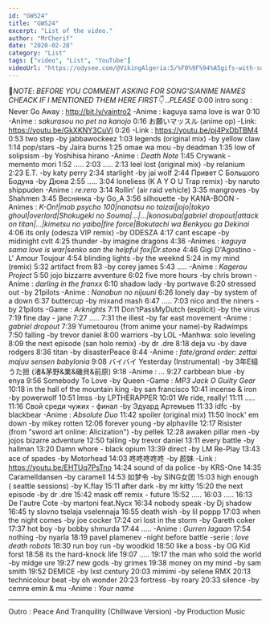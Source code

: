 ```yaml
---
id: "GWS24"
title: "GWS24"
excerpt: "List of the video."
author: "MrCherif"
date: "2020-02-28"
category: "List"
tags: ["video", "List", "YouTube"]
videoUrl: "https://odysee.com/@VikingAlgeria:5/%F0%9F%94%A5gifs-with-sound-coub-mix-!-24-%E2%9A%A1%EF%B8%8F:2"
---
```

📌*NOTE*:
*BEFORE YOU COMMENT ASKING FOR SONG'S/ANIME NAMES CHEACK IF I MENTIONED THEM HERE FIRST👇 ..PLEASE*
0:00 intro song : Never Go Away :
http://bit.ly/vaintro2
-Anime : kaguya sama love is war
0:10
-Anime : *sakurasou no pet na kanojo*
0:16 お願いマッスル (anime op)
-Link: https://youtu.be/GkXKNY3CuVI
0:26 
-Link : https://youtu.be/pj4PxDbTBM4
0:53 two step -by jabbawockeez
1:03 legends (original mix) -by yellow claw
1:14 pop/stars -by Jaira burns
1:25 omae wa mou -by deadman 
1:35 low of solipsism -by Yoshihisa hirano
-Anime : *Death Note*
1:45 Crywank - memento mori
1:52 .....
2:03 .....
2:13 leel lost (original mix) -by relanium
2:23 E.T. -by katy perry
2:34 starlight -by jai wolf
2:44 Привет С Большого Бодуна -by Дюна
2:55 .....
3:04 loneliess (K A Y O U Trap remix) -by naruto shippuden
-Anime : *re:rero*
3:14 Rollin' (air raid vehicle)
3:35 mangroves -by Shahmen 
3:45 Веснянка -by Go_A
3:56 silhouette -by KANA-BOON
-Animes : *K-On!|mob psycho 100|nanatsu no taizai|jojo|tokyo ghoul|overlord|Shokugeki no Souma|...|...|konosuba|gabriel dropout|attack on titan|...|kimetsu no yaiba|fire force|Bokutachi wa Benkyou ga Dekinai*
4:06 its only (odesza VIP remix) -by ODESZA 
4:17 cant escape -by midinight cvlt
4:25 thunder -by imagine dragons
4:36 
-Animes : *kaguya sama love is war|senko san the helpful fox|Dr.stone* 
4:46 Gigi D'Agostino - L' Amour Toujour
4:54 blinding lights -by the weeknd
5:24 in my mind (remix) 
5:32 artifact from 83 -by corey james
5:43 .....
-Anime : *Kagerou Project*
5:50 jojo bizzarre avventure
6:02 five more hours -by chris brown
-Anime : *darling in the franxx*
6:10 shadow lady -by portwave
6:20 stressed out -by 21pilots
-Anime : *Nanabun no nijuuni*
6:26 lonely day -by system of a down
6:37 buttercup -by mixand mash
6:47 .....
7:03 nico and the niners -by 21pilots
-Game : *Arknights*
7:11 Don'tPassMyDutch (explicit) -by the virus
7:19 fine day - jane
7:27 .....
7:31 the illest -by far east movement
-Anime : *gabriel dropout*
7:39 Yumetourou (from anime your name)-by Radwimps
7:50 falling -by trevor daniel 
8:00 warriors -by LOL
-Manhwa: solo leveling
8:09 the next episode (san holo remix) -by dr .dre 
8:18 deja vu -by dave rodgers 
8:36 titan -by disasterPeace
8:44 
-Anime : *fate/grand order: zettai majuu sensen babylonia*
9:08 バイバイ Yesterday (Instrumental) -by 3年E組うた担 (渚&茅野&業&磯貝&前原)
9:18 
-Anime : *...*
9:27 carbbean blue -by enya
9:56 Somebody To Love -by Queen
-Game : *MP3 Jack O Guilty Gear*
10:18 in the hall of the mountain king -by san francisco
10:41 incense & iron -by powerwolf
10:51 lmss -by LPTHERAPPER
10:01 We ride, really! 
11:11 .....
11:16 Свой среди чужих - финал -by Эдуард Артемьев
11:33 idfc -by blackbear
-Anime : *Absolute Duo*
11:42 spoiler (original mix)
11:50 lnock' em down -by mikey rotten
12:06 forever young -by alphaville
12:17 Risister (from "sword art online: Alicization") -by pellek
12:28 awaken pillar men -by jojos bizarre adventure
12:50 falling -by trevor daniel 
13:11 every battle -by hallman
13:20 Damn whore - black opium
13:39 direct -by LM Re-Play
13:43 ace of spades -by Motorhead
14:03 咚咚咚咚咚 -by 颜妹
-Link : https://youtu.be/EHTUq7PsTno
14:24 sound of da police -by KRS-One
14:35 Caramelldansen -by caramell
14:53 如梦令 -by SING女团
15:03 high enough ( seattle sessions) -by K.flay
15:11 after dark -by mr kitty 
15:20 the next episode -by dr .dre
15:42 mask off remix - future
15:52 .....
16:03 .....
16:13 De l'autre Cote -by martoni feat.Nycx
16:34 nobody speak -by Dj shadow
16:45 ty slovno tselaja vselennaja
16:55 death wish -by lil poppp
17:03 when the night comes -by joe cocker
17:24 ori lost in the storm -by Gareth coker
17:37 hot boy -by bobby shmurda
17:44 .....
-Anime : *Gurren lagaan*
17:54 nothing -by nyarla
18:19 pavel plamenev -night before battle
-serie : *love death robots*
18:30 run boy run -by woodkid
18:50 like a boss -by OG Kid forst 
18:58 its the hard-knock life 
19:07 .....
19:17 the man who sold the world -by midge ure
19:27 new gods -by grimes
19:38 money on my mind -by sam smith
19:52 DEMICE -by lxst cxntury 
20:03 mimimi -by selene RMX
20:13 technicolour beat -by oh wonder
20:23 fortress -by roary
20:33 silence -by cemre emin & mu
-Anime : *Your name*

----
Outro : Peace And Tranquility (Chillwave Version) -by Production Music
